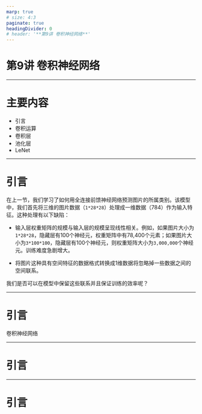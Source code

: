 ```yaml
---
marp: true
# size: 4:3
paginate: true
headingDivider: 0
# header: '**第9讲 卷积神经网络**'
---
```

<!-- fit -->
# 第9讲 卷积神经网络

---
# 主要内容

- 引言
- 卷积运算
- 卷积层
- 池化层
- LeNet

---
# 引言

在上一节，我们学习了如何用全连接前馈神经网络预测图片的所属类别。该模型中，我们首先将三维的图片数据（`1*28*28`）处理成一维数据（784）作为输入特征。这种处理有以下缺陷：

- 输入层权重矩阵的规模与输入层的规模呈现线性相关。例如，如果图片大小为`1*28*28`，隐藏层有100个神经元，权重矩阵中有78,400个元素；如果图片大小为`3*100*100`，隐藏层有100个神经元，则权重矩阵大小为`3,000,000`个神经元。训练难度急剧增大。

- 将图片这种具有空间特征的数据格式转换成1维数据将忽略掉一些数据之间的空间联系。

我们是否可以在模型中保留这些联系并且保证训练的效率呢？

---
# 引言

卷积神经网络



---
# 引言



---
# 引言